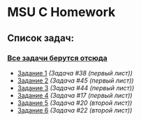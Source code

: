 # MSU C Homework
## Список задач:
### [Все задачи берутся отсюда](http://lectures.stargeo.ru/tasks/zadachiIadd2.pdf)
* [Задание 1](https://github.com/GooseMooz/MSU-CHomework/tree/main/Task%201) *(Задача #38 (первый лист))*
* [Задание 2](https://github.com/GooseMooz/MSU-CHomework/tree/main/Task%202) *(Задача #45 (первый лист))*
* [Задание 3](https://github.com/GooseMooz/MSU-CHomework/tree/main/Task%203) *(Задача #44 (первый лист))*
* [Задание 4](https://github.com/GooseMooz/MSU-CHomework/tree/main/Task%204) *(Задача #17 (первый лист))*
* [Задание 5](https://github.com/GooseMooz/MSU-CHomework/tree/main/Task_5) *(Задача #20 (второй лист))*
* [Задание 6](https://github.com/GooseMooz/MSU-CHomework/tree/main/Task_6) *(Задача #22 (второй лист))*
